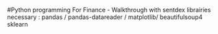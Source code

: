 #Python programming For Finance - Walkthrough with sentdex
librairies necessary : pandas / pandas-datareader / matplotlib/ beautifulsoup4
sklearn
